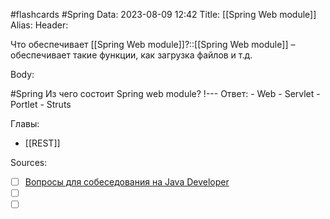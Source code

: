 #flashcards #Spring 
Data: 2023-08-09 12:42
Title: [[Spring Web module]]
Alias:
Header:

Что обеспечивает [[Spring Web module]]?::[[Spring Web module]] – обеспечивает такие функции, как загрузка файлов и т.д.
<!--SR:!2023-10-27,3,150-->



Body:



#Spring 
Из чего состоит Spring web module?
!---
Ответ:
	- Web
	- Servlet
	- Portlet
	- Struts
<!--SR:!2023-10-27,1,130-->




Главы:
- [[REST]]


Sources:
- [ ] [Вопросы для собеседования на Java Developer](https://github.com/enhorse/java-interview/blob/master/README.md#%D0%9E%D0%9E%D0%9F)
- [ ] []()
- [ ] []()
